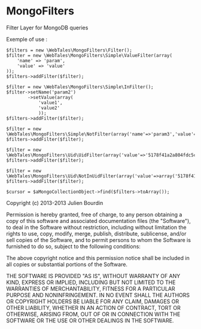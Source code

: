 MongoFilters
============

Filter Layer for MongoDB queries

Exemple of use :

	$filters = new \WebTales\MongoFilters\Filter();
    $filter = new \WebTales\MongoFilters\Simple\ValueFilter(array(
        'name' => 'param',
        'value' => 'value'
    ));
    $filters->addFilter($filter);
    
    $filter = new \WebTales\MongoFilters\Simple\InFilter();
    $filter->setName('param2')
            ->setValue(array(
                'value1',
                'value2'
                ));
    $filters->addFilter($filter);
    
    $filter = new \WebTales\MongoFilters\Simple\NotFilter(array('name'=>'param3','value'=>'value3'));
    $filters->addFilter($filter);
    
    $filter = new \WebTales\MongoFilters\Uid\UidFilter(array('value'=>'5178f41a2a804fdc5c000087'));
    $filters->addFilter($filter);
    
    $filter = new \WebTales\MongoFilters\Uid\NotInUidFilter(array('value'=>array('5178f41a2a804fdc5c000087','5178f41a2a804fdc5c000087')));
    $filters->addFilter($filter);
	
	$cursor = $aMongoCollectionObject->find($filters->toArray());


Copyright (c) 2013-2013 Julien Bourdin

Permission is hereby granted, free of charge, to any person obtaining a copy
of this software and associated documentation files (the "Software"), to deal
in the Software without restriction, including without limitation the rights
to use, copy, modify, merge, publish, distribute, sublicense, and/or sell
copies of the Software, and to permit persons to whom the Software is furnished
to do so, subject to the following conditions:

The above copyright notice and this permission notice shall be included in all
copies or substantial portions of the Software.

THE SOFTWARE IS PROVIDED "AS IS", WITHOUT WARRANTY OF ANY KIND, EXPRESS OR
IMPLIED, INCLUDING BUT NOT LIMITED TO THE WARRANTIES OF MERCHANTABILITY,
FITNESS FOR A PARTICULAR PURPOSE AND NONINFRINGEMENT. IN NO EVENT SHALL THE
AUTHORS OR COPYRIGHT HOLDERS BE LIABLE FOR ANY CLAIM, DAMAGES OR OTHER
LIABILITY, WHETHER IN AN ACTION OF CONTRACT, TORT OR OTHERWISE, ARISING FROM,
OUT OF OR IN CONNECTION WITH THE SOFTWARE OR THE USE OR OTHER DEALINGS IN
THE SOFTWARE.
